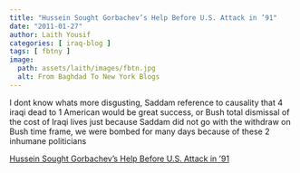 ```yaml
---
title: "Hussein Sought Gorbachev’s Help Before U.S. Attack in ’91"
date: "2011-01-27"
author: Laith Yousif
categories: [ iraq-blog ]
tags: [ fbtny ]
image:
  path: assets/laith/images/fbtn.jpg
  alt: From Baghdad To New York Blogs
---
```


I dont know whats more disgusting, Saddam reference to causality that 4 iraqi dead to 1 American would be great success, or Bush total dismissal of the cost of Iraqi lives just because Saddam did not go with the withdraw on Bush time frame, we were bombed for many days because of these 2 inhumane politicians  

  
[Hussein Sought Gorbachev’s Help Before U.S. Attack in ’91](https://www.nytimes.com/2011/01/20/world/middleeast/20archive.html?pagewanted=1&_r=2&ref=middleeast)
